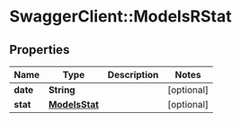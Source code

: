 # SwaggerClient::ModelsRStat

## Properties
Name | Type | Description | Notes
------------ | ------------- | ------------- | -------------
**date** | **String** |  | [optional] 
**stat** | [**ModelsStat**](ModelsStat.md) |  | [optional] 


